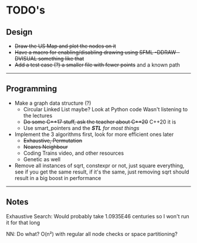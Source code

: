 # TODO's

## Design

- ~~Draw the US Map and plot the nodes on it~~
- ~~Have a macro for enabling/disabling drawing using SFML -DDRAW -DVISUAL
something like that~~
- ~~Add a test case (?) a smaller file with fewer points~~ and a known path

___

## Programming

- Make a graph data structure (?)
  - Circular Linked List maybe? Look at Python code
    Wasn't listening to the lectures
  - ~~Do some C++17 stuff, ask the teacher about C++20~~ C++20 it is
  - Use smart\_pointers and the _**STL** for most things_
- Implement the 3 algorithms first, look for more efficient ones later
  - ~~Exhaustive, Permutation~~
  - ~~Neares Neighbour~~
  - Coding Trains video, and other resources
  - Genetic as well
- Remove all instances of sqrt, constexpr or not, just square everything,
see if you get the same result, if it's the same, just removing sqrt
should result in a big boost in performance

___

## Notes

Exhaustive Search: Would probably take 1.0935E46 centuries so I won't run it
for that long

NN: Do what? O(n²) with regular all node checks or space partitioning?


